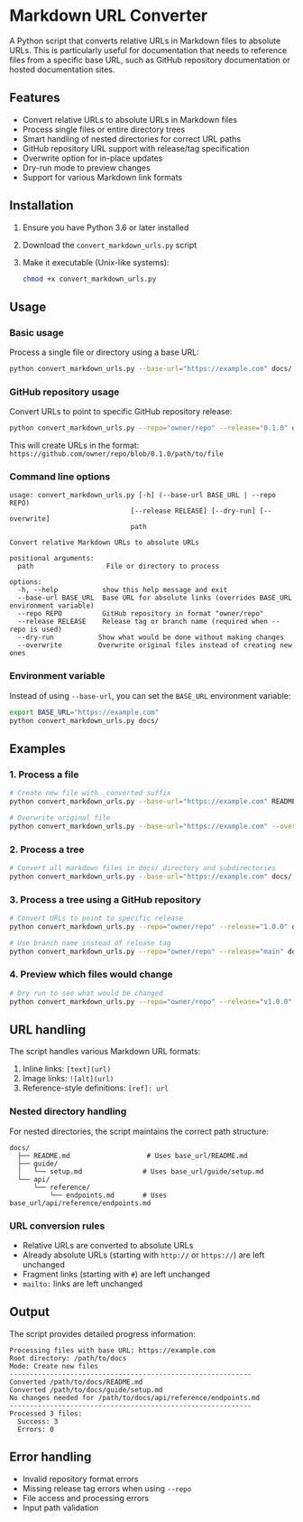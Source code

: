 # Markdown URL Converter

A Python script that converts relative URLs in Markdown files to absolute URLs. This is particularly useful for documentation that needs to reference files from a specific base URL, such as GitHub repository documentation or hosted documentation sites.

## Features

- Convert relative URLs to absolute URLs in Markdown files
- Process single files or entire directory trees
- Smart handling of nested directories for correct URL paths
- GitHub repository URL support with release/tag specification
- Overwrite option for in-place updates
- Dry-run mode to preview changes
- Support for various Markdown link formats

## Installation

1. Ensure you have Python 3.6 or later installed
2. Download the `convert_markdown_urls.py` script
3. Make it executable (Unix-like systems):

   ```bash
   chmod +x convert_markdown_urls.py
   ```

## Usage

### Basic usage

Process a single file or directory using a base URL:

```bash
python convert_markdown_urls.py --base-url="https://example.com" docs/
```

### GitHub repository usage

Convert URLs to point to specific GitHub repository release:

```bash
python convert_markdown_urls.py --repo="owner/repo" --release="0.1.0" docs/
```

This will create URLs in the format: `https://github.com/owner/repo/blob/0.1.0/path/to/file`

### Command line options

```pre
usage: convert_markdown_urls.py [-h] (--base-url BASE_URL | --repo REPO)
                              [--release RELEASE] [--dry-run] [--overwrite]
                              path

Convert relative Markdown URLs to absolute URLs

positional arguments:
  path                  File or directory to process

options:
  -h, --help           show this help message and exit
  --base-url BASE_URL  Base URL for absolute links (overrides BASE_URL environment variable)
  --repo REPO          GitHub repository in format "owner/repo"
  --release RELEASE    Release tag or branch name (required when --repo is used)
  --dry-run           Show what would be done without making changes
  --overwrite         Overwrite original files instead of creating new ones
```

### Environment variable

Instead of using `--base-url`, you can set the `BASE_URL` environment variable:

```bash
export BASE_URL="https://example.com"
python convert_markdown_urls.py docs/
```

## Examples

### 1. Process a file

```bash
# Create new file with _converted suffix
python convert_markdown_urls.py --base-url="https://example.com" README.md

# Overwrite original file
python convert_markdown_urls.py --base-url="https://example.com" --overwrite README.md
```

### 2. Process a tree

```bash
# Convert all markdown files in docs/ directory and subdirectories
python convert_markdown_urls.py --base-url="https://example.com" docs/
```

### 3. Process a tree using a GitHub repository

```bash
# Convert URLs to point to specific release
python convert_markdown_urls.py --repo="owner/repo" --release="1.0.0" docs/

# Use branch name instead of release tag
python convert_markdown_urls.py --repo="owner/repo" --release="main" docs/
```

### 4. Preview which files would change

```bash
# Dry run to see what would be changed
python convert_markdown_urls.py --repo="owner/repo" --release="v1.0.0" --dry-run docs/
```

## URL handling

The script handles various Markdown URL formats:

1. Inline links: `[text](url)`
2. Image links: `![alt](url)`
3. Reference-style definitions: `[ref]: url`

### Nested directory handling

For nested directories, the script maintains the correct path structure:

```pre
docs/
  ├── README.md                   # Uses base_url/README.md
  ├── guide/
  │   └── setup.md               # Uses base_url/guide/setup.md
  └── api/
      └── reference/
          └── endpoints.md       # Uses base_url/api/reference/endpoints.md
```

### URL conversion rules

- Relative URLs are converted to absolute URLs
- Already absolute URLs (starting with `http://` or `https://`) are left unchanged
- Fragment links (starting with `#`) are left unchanged
- `mailto:` links are left unchanged

## Output

The script provides detailed progress information:

```pre
Processing files with base URL: https://example.com
Root directory: /path/to/docs
Mode: Create new files
------------------------------------------------------------
Converted /path/to/docs/README.md
Converted /path/to/docs/guide/setup.md
No changes needed for /path/to/docs/api/reference/endpoints.md
------------------------------------------------------------
Processed 3 files:
  Success: 3
  Errors: 0
```

## Error handling

- Invalid repository format errors
- Missing release tag errors when using `--repo`
- File access and processing errors
- Input path validation
